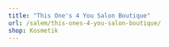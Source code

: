 ```yaml
---
title: "This One's 4 You Salon Boutique"
url: /salem/this-ones-4-you-salon-boutique/
shop: Kosmetik
---
```

